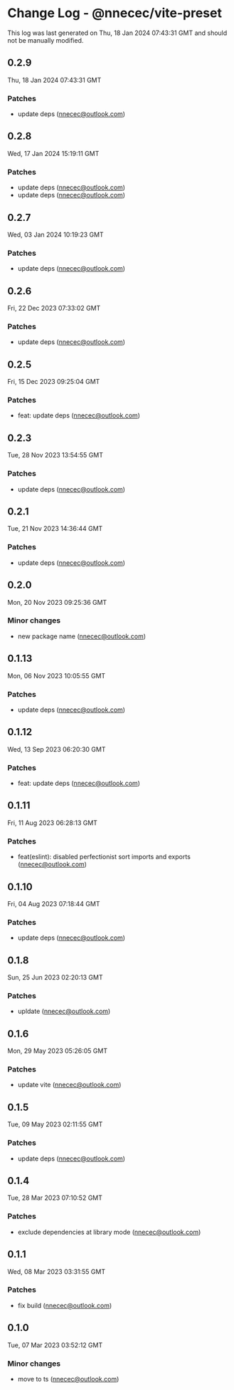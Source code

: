 # Change Log - @nnecec/vite-preset

This log was last generated on Thu, 18 Jan 2024 07:43:31 GMT and should not be manually modified.

<!-- Start content -->

## 0.2.9

Thu, 18 Jan 2024 07:43:31 GMT

### Patches

- update deps (nnecec@outlook.com)

## 0.2.8

Wed, 17 Jan 2024 15:19:11 GMT

### Patches

- update deps (nnecec@outlook.com)
- update deps (nnecec@outlook.com)

## 0.2.7

Wed, 03 Jan 2024 10:19:23 GMT

### Patches

- update deps (nnecec@outlook.com)

## 0.2.6

Fri, 22 Dec 2023 07:33:02 GMT

### Patches

- update deps (nnecec@outlook.com)

## 0.2.5

Fri, 15 Dec 2023 09:25:04 GMT

### Patches

- feat: update deps (nnecec@outlook.com)

## 0.2.3

Tue, 28 Nov 2023 13:54:55 GMT

### Patches

- update deps (nnecec@outlook.com)

## 0.2.1

Tue, 21 Nov 2023 14:36:44 GMT

### Patches

- update deps (nnecec@outlook.com)

## 0.2.0

Mon, 20 Nov 2023 09:25:36 GMT

### Minor changes

- new package name (nnecec@outlook.com)

## 0.1.13

Mon, 06 Nov 2023 10:05:55 GMT

### Patches

- update deps (nnecec@outlook.com)

## 0.1.12

Wed, 13 Sep 2023 06:20:30 GMT

### Patches

- feat: update deps (nnecec@outlook.com)

## 0.1.11

Fri, 11 Aug 2023 06:28:13 GMT

### Patches

- feat(eslint): disabled perfectionist sort imports and exports (nnecec@outlook.com)

## 0.1.10

Fri, 04 Aug 2023 07:18:44 GMT

### Patches

- update deps (nnecec@outlook.com)

## 0.1.8

Sun, 25 Jun 2023 02:20:13 GMT

### Patches

- upldate (nnecec@outlook.com)

## 0.1.6

Mon, 29 May 2023 05:26:05 GMT

### Patches

- update vite (nnecec@outlook.com)

## 0.1.5

Tue, 09 May 2023 02:11:55 GMT

### Patches

- update deps (nnecec@outlook.com)

## 0.1.4

Tue, 28 Mar 2023 07:10:52 GMT

### Patches

- exclude dependencies at library mode (nnecec@outlook.com)

## 0.1.1

Wed, 08 Mar 2023 03:31:55 GMT

### Patches

- fix build (nnecec@outlook.com)

## 0.1.0

Tue, 07 Mar 2023 03:52:12 GMT

### Minor changes

- move to ts (nnecec@outlook.com)
